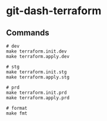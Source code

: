 # git-dash-terraform

## Commands

```shell
# dev
make terraform.init.dev
make terraform.apply.dev

# stg
make terraform.init.stg
make terraform.apply.stg

# prd
make terraform.init.prd
make terraform.apply.prd

# format
make fmt
```
